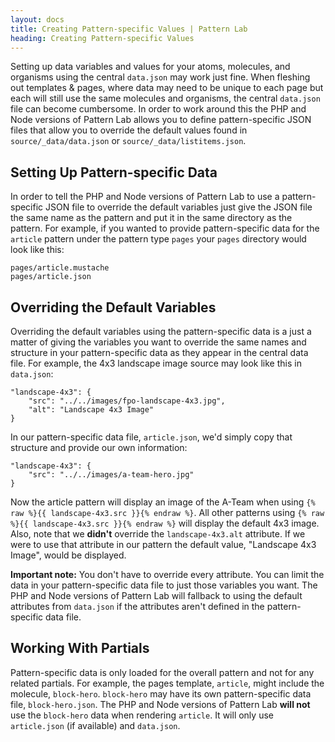 ```yaml
---
layout: docs
title: Creating Pattern-specific Values | Pattern Lab
heading: Creating Pattern-specific Values
---
```


Setting up data variables and values for your atoms, molecules, and organisms using the central `data.json` may work just fine. When fleshing out templates & pages, where data may need to be unique to each page but each will still use the same molecules and organisms, the central `data.json` file can become cumbersome. In order to work around this the PHP and Node versions of Pattern Lab allows you to define pattern-specific JSON files that allow you to override the default values found in `source/_data/data.json` or `source/_data/listitems.json`.

## Setting Up Pattern-specific Data

In order to tell the PHP and Node versions of Pattern Lab to use a pattern-specific JSON file to override the default variables just give the JSON file the same name as the pattern and put it in the same directory as the pattern. For example, if you wanted to provide pattern-specific data for the `article` pattern under the pattern type `pages` your `pages` directory would look like this:

```
pages/article.mustache
pages/article.json
```

## Overriding the Default Variables

Overriding the default variables using the pattern-specific data is a just a matter of giving the variables you want to override the same names and structure in your pattern-specific data as they appear in the central data file. For example, the 4x3 landscape image source may look like this in `data.json`:

```
"landscape-4x3": {
    "src": "../../images/fpo-landscape-4x3.jpg",
    "alt": "Landscape 4x3 Image"
}
```

In our pattern-specific data file, `article.json`, we'd simply copy that structure and provide our own information:

```
"landscape-4x3": {
    "src": "../../images/a-team-hero.jpg"
}
```

Now the article pattern will display an image of the A-Team when using `{% raw %}{{ landscape-4x3.src }}{% endraw %}`. All other patterns using `{% raw %}{{ landscape-4x3.src }}{% endraw %}` will display the default 4x3 image. Also, note that we **didn't** override the `landscape-4x3.alt` attribute. If we were to use that attribute in our pattern the default value, "Landscape 4x3 Image", would be displayed. 

**Important note:** You don't have to override every attribute. You can limit the data in your pattern-specific data file to just those variables you want. The PHP and Node versions of Pattern Lab will fallback to using the default attributes from `data.json` if the attributes aren't defined in the pattern-specific data file.

## Working With Partials

Pattern-specific data is only loaded for the overall pattern and not for any related partials. For example, the pages template, `article`, might include the molecule, `block-hero`. `block-hero` may have its own pattern-specific data file, `block-hero.json`. The PHP and Node versions of Pattern Lab **will not** use the `block-hero` data when rendering `article`. It will only use `article.json` (if available) and `data.json`. 
